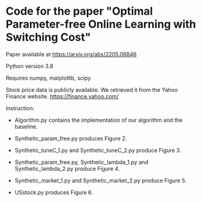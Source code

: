 # Code for the paper "Optimal Parameter-free Online Learning with Switching Cost"

Paper available at https://arxiv.org/abs/2205.06846

Python version 3.8

Requires numpy, matplotlib, scipy

Stock price data is publicly available. We retrieved it from the Yahoo Finance website. https://finance.yahoo.com/

Instruction: 

- Algorithm.py contains the implementation of our algorithm and the baseline.

-  Synthetic_param_free.py produces Figure 2.

- Synthetic_tuneC_1.py and Synthetic_tuneC_2.py produce Figure 3.

- Synthetic_param_free.py, Synthetic_lambda_1.py and Synthetic_lambda_2.py produce Figure 4.

- Synthetic_market_1.py and Synthetic_market_2.py produce Figure 5.

- USstock.py produces Figure 6. 
